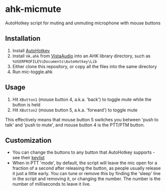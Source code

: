 # ahk-micmute
AutoHotkey script for muting and unmuting microphone with mouse buttons

## Installation

1. Install [AutoHotkey]
1. Install `VA.ahk` from [VistaAudio] into an AHK library directory, such as `%USERPROFILE%\Documents\AutoHotkey\Lib`
1. Either clone this repository, or copy all the files into the same directory
1. Run mic-toggle.ahk

## Usage

1. Hit `XButton1` (mouse button 4, a.k.a. 'back') to toggle mute while the button is held
1. Hit `XButton2` (mouse button 5, a.k.a. 'forward') to toggle mute 

This effectively means that mouse button 5 switches you between 'push to talk' and 'push to mute', and mouse button 4 is the PTT/PTM button.

## Customization

- You can change the buttons to any button that AutoHotkey supports - see their [keylist]
- When in PTT 'mode', by default, the script will leave the mic open for a fraction of a second after releasing the button, as people usually release it just a little early. You can tune or remove this by finding the 'sleep' line in the script and removing it, or changing the number. The number is the number of milliseconds to leave it live.

[AutoHotkey]: https://github.com/Lexikos/AutoHotkey_L
[VistaAudio]: https://github.com/ahkscript/vistaaudio
[keylist]: https://autohotkey.com/docs/KeyList.htm
